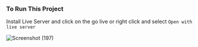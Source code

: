 ### To Run This Project

Install Live Server and click on the go live or right click and select `Open with live server`

![Screenshot (197)](https://github.com/TheCodeRail/Assignments-Class-Code/assets/101265586/08a4b091-ad06-43ff-8b50-68d16c071c79)
